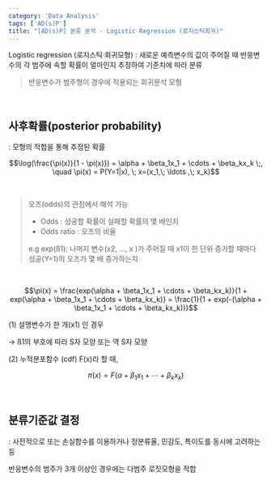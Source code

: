 ```yaml
---
category: 'Data Analysis'
tags: ['AD(s)P']
title: "[AD(s)P] 분류 분석 - Logistic Regression (로지스틱회귀)"
---
```


Logistic regression (로지스틱 회귀모형)
: 새로운 예측변수의 값이 주어질 때 반응변수의 각 범주에 속할 확률이 얼마인지 추정하여 기준치에 따라 분류

> 반응변수가 범주형이 경우에 적용되는 회귀분석 모형

<br>


## 사후확률(posterior probability)

: 모형의 적합을 통해 추정된 확률

$$\log(\frac{\pi(x)}{1 - \pi(x)}) = \alpha + \beta_1x_1 + \cdots + \beta_kx_k \;, \quad \pi(x) = P(Y=1|x), \; x=(x_1,\; \ldots ,\; x_k)$$

<br>

> 오즈(odds)의 관점에서 해석 가능
>
> - Odds : 성공할 확률이 실패할 확률의 몇 배인지
> - Odds ratio : 오즈의 비율
>
> e.g exp(ß1): 나머지 변수(x2, ..., x )가 주어질 때 x1이 한 단위 증가할 때마다 성공(Y=1)의 오즈가 몇 배 증가하는지

<br>

$$\pi(x) = \frac{exp(\alpha + \beta_1x_1 + \cdots + \beta_kx_k)}{1 + exp(\alpha + \beta_1x_1 + \cdots + \beta_kx_k)} = \frac{1}{1 + exp(-(\alpha + \beta_1x_1 + \cdots + \beta_kx_k))}$$

(1) 설명변수가 한 개(x1) 인 경우

→ ß1의 부호에 따라 S자 모양 또는 역 S자 모양

(2) 누적분포함수 (cdf) F(x)라 할 때,

$$\pi(x) = F(\alpha + \beta_1x_1 + \cdots + \beta_kx_k)$$

<br>


## 분류기준값 결정

: 사전적으로 또는 손실함수를 이용하거나 정분류율, 민감도, 특이도를 동시에 고려하는 등

반응변수의 범주가 3개 이상인 경우에는 다범주 로짓모형을 적합
